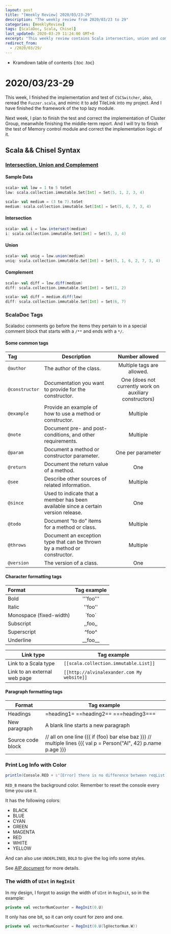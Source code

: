 ```yaml
---
layout: post
title: "[Weekly Review] 2020/03/23-29"
description: "The weekly review from 2020/03/23 to 29"
categories: [WeeklyReview]
tags: [ScalaDoc, Scala, Chisel]
last_updated: 2020-03-29 11:24:00 GMT+8
excerpt: "This weekly review contains Scala intersection, union and complement, as well as ScalaDoc tags. Also, introduce using console to print colorful log. An error occurred while I using `RegInit` without giving the width to UInt."
redirect_from:
  - /2020/03/29/
---
```


* Kramdown table of contents
{:toc .toc}
# 2020/03/23-29

This week, I finished the implementation and test of `CSCSwitcher`, also, reread the `Fuzzer.scala`, and mimic it to add TileLink into my project. And I have finished the framework of the top lazy module.

Next week, I plan to finish the test and correct the implementation of Cluster Group, meanwhile finishing the middle-term report. And I will try to finish the test of Memory control module and correct the implementation logic of it.

## Scala && Chisel Syntax

### [Intersection, Union and Complement](https://alvinalexander.com/scala/union-intersection-difference-scala-sets/)

#### Sample Data

```scala
scala> val low = 1 to 5 toSet
low: scala.collection.immutable.Set[Int] = Set(5, 1, 2, 3, 4)

scala> val medium = (3 to 7).toSet
medium: scala.collection.immutable.Set[Int] = Set(5, 6, 7, 3, 4)
```

#### Intersection

```scala
scala> val i = low.intersect(medium)
i: scala.collection.immutable.Set[Int] = Set(5, 3, 4)
```

#### Union

```scala
scala> val uniq = low.union(medium)
uniq: scala.collection.immutable.Set[Int] = Set(5, 1, 6, 2, 7, 3, 4)
```

#### Complement

```scala
scala> val diff = low.diff(medium)
diff: scala.collection.immutable.Set[Int] = Set(1, 2)

scala> val diff = medium.diff(low)
diff: scala.collection.immutable.Set[Int] = Set(6, 7)
```

### ScalaDoc Tags

Scaladoc comments go before the items they pertain to in a special comment block that starts with a `/**` and ends with a `*/`.

#### Some common tags

| Tag            | Description                                                  |                     Number allowed                      |
| :------------- | ------------------------------------------------------------ | :-----------------------------------------------------: |
| `@author`      | The author of the class.                                     |               Multiple tags are allowed.                |
| `@constructor` | Documentation you want to provide for the constructor.       | One (does not currently work on auxiliary constructors) |
| `@example`     | Provide an example of how to use a method or constructor.    |                        Multiple                         |
| `@note`        | Document pre- and post-conditions, and other requirements.   |                        Multiple                         |
| `@param`       | Document a method or constructor parameter.                  |                    One per parameter                    |
| `@return`      | Document the return value of a method.                       |                           One                           |
| `@see`         | Describe other sources of related information.               |                        Multiple                         |
| `@since`       | Used to indicate that a member has been available since a certain version release. |                           One                           |
| `@todo`        | Document “to do” items for a method or class.                |                        Multiple                         |
| `@throws`      | Document an exception type that can be thrown by a method or constructor. |                        Multiple                         |
| `@version`     | The version of a class.                                      |                           One                           |

#### Character formatting tags

| Format                  | Tag example |
| :---------------------- | :---------: |
| Bold                    |  '''foo'''  |
| Italic                  |   ''foo''   |
| Monospace (fixed-width) |   \`foo\`   |
| Subscript               |   ,,foo,,   |
| Superscript             |   \^foo\^   |
| Underline               | \_\_foo\_\_ |

| Link type                    | Tag example                                |
| ---------------------------- | ------------------------------------------ |
| Link to a Scala type         | `[[scala.collection.immutable.List]]`      |
| Link to an external web page | `[[http://alvinalexander.com My website]]` |

#### Paragraph formatting tags

| Format            | Tag example                                                  |
| ----------------- | ------------------------------------------------------------ |
| Headings          | =heading1= =\=heading2=\= =\=\=heading3=\=\=                 |
| New paragraph     | A blank line starts a new paragraph                          |
| Source code block | // all on one line  		{{{ if (foo) bar else baz }}}  		  		// multiple lines  		{{{  		val p = Person("Al", 42)  		p.name  		p.age  		}}} |

### Print Log Info with Color

```scala
println(Console.RED + s"[Error] there is no difference between reqList and respList" + Console.RESET)
```

`RED_B` means the background color. Remember to reset the console every time you use it.

It has the following colors:

+ BLACK
+ BLUE
+ CYAN
+ GREEN
+ MAGENTA
+ RED
+ WHITE
+ YELLOW

And can also use `UNDERLINED`, `BOLD` to give the log info some styles.

See [AIP document](https://www.scala-lang.org/api/2.9.1/scala/Console$.html) for more details.

### The width of `UInt` in `RegInit`

In my design, I forgot to assign the width of `UInt` in `RegInit`, so in the example:

```scala
private val vectorNumCounter = RegInit(0.U)
```

It only has one bit, so it can only count for zero and one.

```scala
private val vectorNumCounter = RegInit(0.U(lgVectorNum.W))
```



